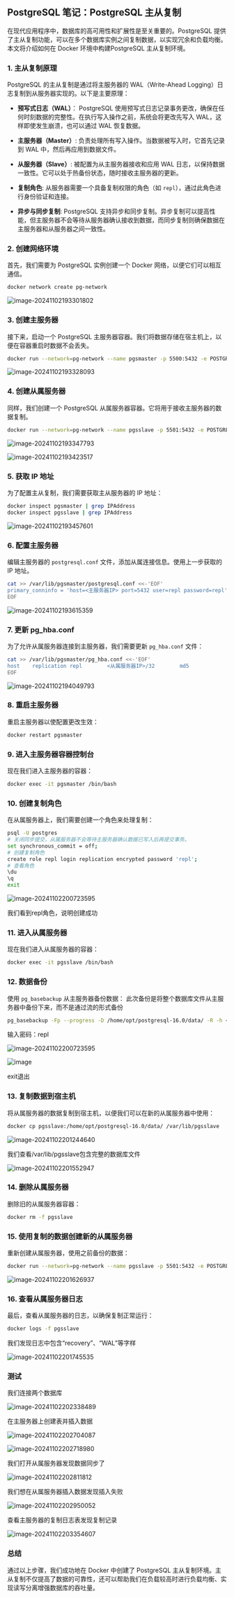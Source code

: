 ## PostgreSQL 笔记：PostgreSQL 主从复制

在现代应用程序中，数据库的高可用性和扩展性是至关重要的。PostgreSQL 提供了主从复制功能，可以在多个数据库实例之间复制数据，以实现冗余和负载均衡。本文将介绍如何在 Docker 环境中构建PostgreSQL 主从复制环境。

### 1. 主从复制原理

PostgreSQL 的主从复制是通过将主服务器的 WAL（Write-Ahead Logging）日志复制到从服务器实现的。以下是主要原理：

- **预写式日志（WAL）**： PostgreSQL 使用预写式日志记录事务更改，确保在任何时刻数据的完整性。在执行写入操作之前，系统会将更改先写入 WAL，这样即使发生崩溃，也可以通过 WAL 恢复数据。

- **主服务器（Master）**: 负责处理所有写入操作。当数据被写入时，它首先记录到 WAL 中，然后再应用到数据文件。
- **从服务器（Slave）**: 被配置为从主服务器接收和应用 WAL 日志，以保持数据一致性。它可以处于热备份状态，随时接收主服务器的更新。
- **复制角色**: 从服务器需要一个具备复制权限的角色（如 `repl`），通过此角色进行身份验证和连接。
- **异步与同步复制**: PostgreSQL 支持异步和同步复制。异步复制可以提高性能，但主服务器不会等待从服务器确认接收到数据，而同步复制则确保数据在主服务器和从服务器之间一致性。

### 2. 创建网络环境

首先，我们需要为 PostgreSQL 实例创建一个 Docker 网络，以便它们可以相互通信。

```bash
docker network create pg-network
```

![image-20241102193301802](https://github.com/user-attachments/assets/feb8b1ee-a07b-422a-9809-90c15fc333dd)


### 3. 创建主服务器

接下来，启动一个 PostgreSQL 主服务器容器。我们将数据存储在宿主机上，以便在容器重启时数据不会丢失。

```bash
docker run --network=pg-network --name pgsmaster -p 5500:5432 -e POSTGRES_PASSWORD=123456 -v /var/lib/pgsmaster:/var/lib/postgresql/data -d postgres:16.4
```


![image-20241102193328093](https://github.com/user-attachments/assets/1f9efb03-7840-41c9-ae8d-429988c9b032)

### 4. 创建从属服务器

同样，我们创建一个 PostgreSQL 从属服务器容器。它将用于接收主服务器的数据复制。

```bash
docker run --network=pg-network --name pgsslave -p 5501:5432 -e POSTGRES_PASSWORD=123456 -d postgres:16.4
```

![image-20241102193347793](https://github.com/user-attachments/assets/e23f32ab-0330-4dfe-b137-e0b34f3fbfb2)

![image-20241102193423517](https://github.com/user-attachments/assets/13c0ce75-6a3d-47eb-a2a5-8fde67104c96)

### 5. 获取 IP 地址

为了配置主从复制，我们需要获取主从服务器的 IP 地址：

```bash
docker inspect pgsmaster | grep IPAddress
docker inspect pgsslave | grep IPAddress
```

![image-20241102193457601](https://github.com/user-attachments/assets/8cf4c7e7-01f1-43a6-bbca-7f482d3f747d)


### 6. 配置主服务器

编辑主服务器的 `postgresql.conf` 文件，添加从属连接信息。使用上一步获取的 IP 地址。

```bash
cat >> /var/lib/pgsmaster/postgresql.conf <<-'EOF'
primary_conninfo = 'host=<主服务器IP> port=5432 user=repl password=repl' 
EOF
```

![image-20241102193615359](https://github.com/user-attachments/assets/556c8d76-3156-442c-b692-0f1eb00c14c4)


### 7. 更新 pg_hba.conf

为了允许从属服务器连接到主服务器，我们需要更新 `pg_hba.conf` 文件：

```bash
cat >> /var/lib/pgsmaster/pg_hba.conf <<-'EOF'
host	replication	repl		<从属服务器IP>/32		md5
EOF
```

![image-20241102194049793](https://github.com/user-attachments/assets/6b2768a2-1239-4380-83ac-c3f9878d0886)


### 8. 重启主服务器

重启主服务器以使配置更改生效：

```bash
docker restart pgsmaster
```

### 9. 进入主服务器容器控制台

现在我们进入主服务器的容器：

```bash
docker exec -it pgsmaster /bin/bash
```

### 10. 创建复制角色

在从属服务器上，我们需要创建一个角色来处理复制：

```bash
psql -U postgres
# 关闭同步提交，从属服务器不会等待主服务器确认数据已写入后再提交事务。
set synchronous_commit = off;
# 创建复制角色
create role repl login replication encrypted password 'repl';
# 查看角色
\du
\q
exit
```

![image-20241102200723595](https://github.com/user-attachments/assets/89d627c0-15c9-4dd0-949d-0f7337a77333)

我们看到repl角色，说明创建成功

### 11. 进入从属服务器

现在我们进入从属服务器的容器：

```bash
docker exec -it pgsslave /bin/bash
```

### 12. 数据备份

使用 `pg_basebackup` 从主服务器备份数据：
此次备份是将整个数据库文件从主服务器中备份下来，而不是通过流的形式备份

```bash
pg_basebackup -Fp --progress -D /home/opt/postgresql-16.0/data/ -R -h <主服务器IP> -p 5432 -U repl --password
```

输入密码：repl

![image-20241102200723595](https://github.com/user-attachments/assets/b0ae5208-2447-4994-9a00-b12ea0bc5f27)

![image](https://github.com/user-attachments/assets/f33e479a-c5c3-4d10-8b32-78670263da16)


exit退出

### 13. 复制数据到宿主机

将从属服务器的数据复制到宿主机，以便我们可以在新的从属服务器中使用：

```bash
docker cp pgsslave:/home/opt/postgresql-16.0/data/ /var/lib/pgsslave
```

![image-20241102201244640](https://github.com/user-attachments/assets/a5d3eee3-52da-49ff-ad9c-5880c6fc8e56)


我们查看/var/lib/pgsslave包含完整的数据库文件

![image-20241102201552947](https://github.com/user-attachments/assets/8c9b5baf-936a-469b-a581-9307b9300bf6)


### 14. 删除从属服务器

删除旧的从属服务器容器：

```bash
docker rm -f pgsslave
```

### 15. 使用复制的数据创建新的从属服务器

重新创建从属服务器，使用之前备份的数据：

```bash
docker run --network=pg-network --name pgsslave -p 5501:5432 -e POSTGRES_PASSWORD=123456 -v /var/lib/pgsslave:/var/lib/postgresql/data -d postgres:16.4
```

![image-20241102201626937](https://github.com/user-attachments/assets/a7a3e8d8-88c0-4d1c-afc0-d63874cb1fb2)


### 16. 查看从属服务器日志

最后，查看从属服务器的日志，以确保复制正常运行：

```bash
docker logs -f pgsslave
```

我们发现日志中包含“recovery”、“WAL”等字样

![image-20241102201745535](https://github.com/user-attachments/assets/6bb2d525-4a05-4967-aff1-9bf5b56ba5b6)


### 测试

我们连接两个数据库

![image-20241102202338489](https://github.com/user-attachments/assets/308b3f68-03ff-490a-aa49-69a6c6cc6565)

在主服务器上创建表并插入数据

![image-20241102202704087](https://github.com/user-attachments/assets/28c94a72-3c5f-4306-827e-582911e1f598)

![image-20241102202718980](https://github.com/user-attachments/assets/4209420d-014d-425d-bb5f-1bab35c8b2d1)


我们打开从属服务器发现数据同步了


![image-20241102202811812](https://github.com/user-attachments/assets/5756cc1a-0858-4863-807f-cb6bb5bb4de9)

我们想在从属服务器插入数据发现插入失败

![image-20241102202950052](https://github.com/user-attachments/assets/8be45eaa-cdbf-4c56-96b6-ec6cec4a9794)


查看主服务器的复制日志表发现复制记录

![image-20241102203354607](https://github.com/user-attachments/assets/8f0edfe2-e8df-476c-b662-484491093cb2)


### 总结

通过以上步骤，我们成功地在 Docker 中创建了 PostgreSQL 主从复制环境。主从复制不仅提高了数据的可靠性，还可以帮助我们在负载较高时进行负载均衡、实现读写分离增强数据库的吞吐量。